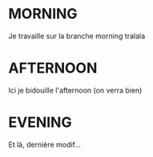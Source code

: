 # MORNING
Je travaille sur la branche morning tralala
# AFTERNOON
Ici je bidouille l'afternoon (on verra bien)
# EVENING
Et là, dernière modif...